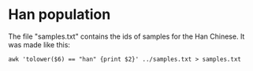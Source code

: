 # Han population

The file "samples.txt" contains the ids of samples for the Han
Chinese. It was made like this:

    awk 'tolower($6) == "han" {print $2}' ../samples.txt > samples.txt

